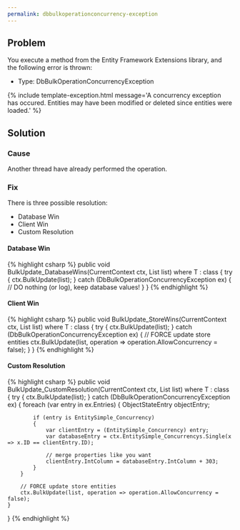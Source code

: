 ```yaml
---
permalink: dbbulkoperationconcurrency-exception
---
```


## Problem

You execute a method from the Entity Framework Extensions library, and the following error is thrown:

- Type: DbBulkOperationConcurrencyException

{% include template-exception.html message='A concurrency exception has occured. Entities may have been modified or deleted since entities were loaded.' %}

## Solution

### Cause

Another thread have already performed the operation.

### Fix

There is three possible resolution:

- Database Win
- Client Win
- Custom Resolution

#### Database Win
{% highlight csharp %}
public void BulkUpdate_DatabaseWins<T>(CurrentContext ctx, List<T> list) where T : class
{
    try
    {
        ctx.BulkUpdate(list);
    }
    catch (DbBulkOperationConcurrencyException ex)
    {
        // DO nothing (or log), keep database values!
    }
}
{% endhighlight %}

#### Client Win
{% highlight csharp %}
public void BulkUpdate_StoreWins<T>(CurrentContext ctx, List<T> list) where T : class
{
    try
    {
        ctx.BulkUpdate(list);
    }
    catch (DbBulkOperationConcurrencyException ex)
    {
        // FORCE update store entities
        ctx.BulkUpdate(list, operation => operation.AllowConcurrency = false);
    }
}
{% endhighlight %}

#### Custom Resolution
{% highlight csharp %}
public void BulkUpdate_CustomResolution<T>(CurrentContext ctx, List<T> list) where T : class
{
    try
    {
        ctx.BulkUpdate(list);
    }
    catch (DbBulkOperationConcurrencyException ex)
    {
        foreach (var entry in ex.Entries)
        {
            ObjectStateEntry objectEntry;

            if (entry is EntitySimple_Concurrency)
            {
                var clientEntry = (EntitySimple_Concurrency) entry;
                var databaseEntry = ctx.EntitySimple_Concurrencys.Single(x => x.ID == clientEntry.ID);

                // merge properties like you want
                clientEntry.IntColumn = databaseEntry.IntColumn + 303;
            }
        }

        // FORCE update store entities
        ctx.BulkUpdate(list, operation => operation.AllowConcurrency = false);
    }
}
{% endhighlight %}
